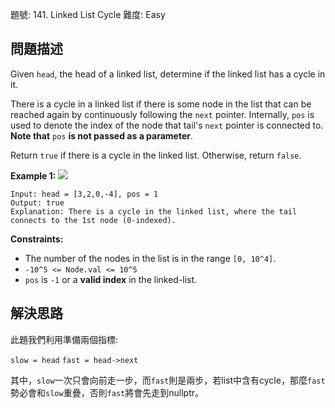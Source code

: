 題號: 141. Linked List Cycle
難度: Easy

## 問題描述
Given `head`, the head of a linked list, determine if the linked list has a cycle in it.

There is a cycle in a linked list if there is some node in the list that can be reached again by continuously following the `next` pointer. Internally, `pos` is used to denote the index of the node that tail's `next` pointer is connected to. **Note that** `pos` **is not passed as a parameter**.

Return `true` if there is a cycle in the linked list. Otherwise, return `false`.

**Example 1:**
![](https://hackmd.io/_uploads/Bk4HbCLRh.png)
```
Input: head = [3,2,0,-4], pos = 1
Output: true
Explanation: There is a cycle in the linked list, where the tail connects to the 1st node (0-indexed).
```
**Constraints:**

- The number of the nodes in the list is in the range `[0, 10^4]`.
- `-10^5 <= Node.val <= 10^5`
- `pos` is `-1` or a **valid index** in the linked-list.

## 解決思路
此題我們利用準備兩個指標:

`slow = head`
`fast = head->next`

其中，`slow`一次只會向前走一步，而`fast`則是兩步，若list中含有cycle，那麼`fast`勢必會和`slow`重疊，否則`fast`將會先走到nullptr。
